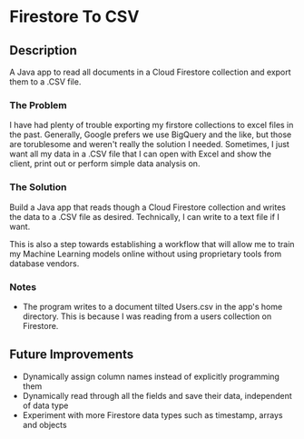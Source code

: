 # Firestore To CSV

## Description
A Java app to read all documents in a Cloud Firestore collection and export them to a .CSV file.

### The Problem
I have had plenty of trouble exporting my firstore collections to excel files in the past. Generally, Google prefers we use BigQuery and the like, but those are torublesome and weren't really the solution I needed. Sometimes, I just want all my data in a .CSV file that I can open with Excel and show the client, print out or perform simple data analysis on.

### The Solution
Build a Java app that reads though a Cloud Firestore collection and writes the data to a .CSV file as desired. Technically, I can write to a text file if I want.

This is also a step towards establishing a workflow that will allow me to train my Machine Learning models online without using proprietary tools from database vendors.

### Notes
* The program writes to a document tilted Users.csv in the app's home directory. This is because I was reading from a users collection on Firestore.


## Future Improvements
* Dynamically assign column names instead of explicitly programming them
* Dynamically read through all the fields and save their data, independent of data type
* Experiment with more Firestore data types such as timestamp, arrays and objects



